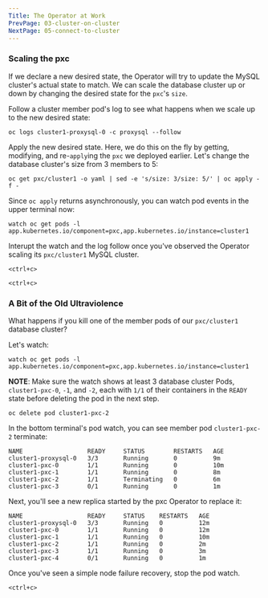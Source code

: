 ```yaml
---
Title: The Operator at Work
PrevPage: 03-cluster-on-cluster
NextPage: 05-connect-to-cluster
---
```


### Scaling the pxc

If we declare a new desired state, the Operator will try to update the MySQL cluster's actual state to match. We can scale the database cluster up or down by changing the desired state for the `pxc`'s `size`.

Follow a cluster member pod's log to see what happens when we scale up to the new desired state:

```execute-2
oc logs cluster1-proxysql-0 -c proxysql --follow
```

Apply the new desired state. Here, we do this on the fly by getting, modifying, and re-`apply`ing the `pxc` we deployed earlier. Let's change the database cluster's size from 3 members to 5:

```execute-1
oc get pxc/cluster1 -o yaml | sed -e 's/size: 3/size: 5/' | oc apply -f -
```

Since `oc apply` returns asynchronously, you can watch pod events in the upper terminal now:

```execute-1
watch oc get pods -l app.kubernetes.io/component=pxc,app.kubernetes.io/instance=cluster1
```

Interupt the watch and the log follow once you've observed the Operator scaling its `pxc/cluster1` MySQL cluster.

```execute-1
<ctrl+c>
```

```execute-2
<ctrl+c>
```

### A Bit of the Old Ultraviolence

What happens if you kill one of the member pods of our `pxc/cluster1` database cluster?

Let's watch:

```execute-2
watch oc get pods -l app.kubernetes.io/component=pxc,app.kubernetes.io/instance=cluster1
```

**NOTE**: Make sure the watch shows at least 3 database cluster Pods, `cluster1-pxc-0`, `-1`, and `-2`, each with `1/1` of their containers in the `READY` state before deleting the pod in the next step.

```execute-1
oc delete pod cluster1-pxc-2
```

In the bottom terminal's pod watch, you can see member pod `cluster1-pxc-2` terminate:

```
NAME                  READY     STATUS        RESTARTS   AGE
cluster1-proxysql-0   3/3       Running       0          9m
cluster1-pxc-0        1/1       Running       0          10m
cluster1-pxc-1        1/1       Running       0          8m
cluster1-pxc-2        1/1       Terminating   0          6m
cluster1-pxc-3        0/1       Running       0          1m
```

Next, you'll see a new replica started by the pxc Operator to replace it:

```
NAME                  READY     STATUS    RESTARTS   AGE
cluster1-proxysql-0   3/3       Running   0          12m
cluster1-pxc-0        1/1       Running   0          12m
cluster1-pxc-1        1/1       Running   0          10m
cluster1-pxc-2        1/1       Running   0          2m
cluster1-pxc-3        1/1       Running   0          3m
cluster1-pxc-4        0/1       Running   0          1m
```

Once you've seen a simple node failure recovery, stop the pod watch.

```execute-2
<ctrl+c>
```

